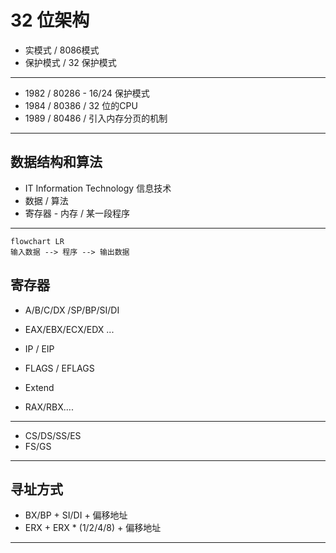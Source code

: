 # 32 位架构

- 实模式 / 8086模式
- 保护模式 / 32 保护模式

----

- 1982 / 80286 - 16/24 保护模式
- 1984 / 80386 / 32 位的CPU
- 1989 / 80486 / 引入内存分页的机制

---

## 数据结构和算法

- IT Information Technology 信息技术
- 数据 / 算法
- 寄存器 - 内存 / 某一段程序

---

```mermaid
flowchart LR
输入数据 --> 程序 --> 输出数据
```

## 寄存器

- A/B/C/DX /SP/BP/SI/DI
- EAX/EBX/ECX/EDX ...

- IP / EIP
- FLAGS / EFLAGS

- Extend

- RAX/RBX....

---

- CS/DS/SS/ES
- FS/GS

---

## 寻址方式

- BX/BP + SI/DI + 偏移地址
- ERX + ERX * (1/2/4/8) + 偏移地址

---

